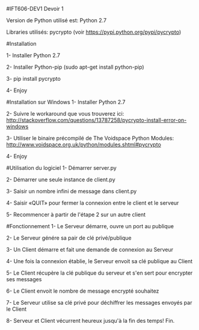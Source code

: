 #IFT606-DEV1
Devoir 1

Version de Python utilisé est: Python 2.7

Libraries utilisés:  pycrypto  (voir https://pypi.python.org/pypi/pycrypto)

#Installation

1- Installer Python 2.7

2- Installer Python-pip   (sudo apt-get install python-pip)

3- pip install pycrypto

4- Enjoy

#Installation sur Windows
1- Installer Python 2.7

2- Suivre le workaround que vous trouverez ici: http://stackoverflow.com/questions/13787258/pycrypto-install-error-on-windows

3- Utiliser le binaire précompilé de The Voidspace Python Modules: http://www.voidspace.org.uk/python/modules.shtml#pycrypto

4- Enjoy

#Utilisation du logiciel
1- Démarrer server.py

2- Démarrer une seule instance de client.py

3- Saisir un nombre infini de message dans client.py

4- Saisir «QUIT» pour fermer la connexion entre le client et le serveur

5- Recommencer à partir de l'étape 2 sur un autre client

#Fonctionnement
1- Le Serveur démarre, ouvre un port au publique

2- Le Serveur génére sa pair de clé privé/publique

3- Un Client démarre et fait une demande de connexion au Serveur

4- Une fois la connexion établie, le Serveur envoit sa clé publique au Client

5- Le Client récupère la clé publique du serveur et s'en sert pour encrypter ses messages

6- Le Client envoit le nombre de message encrypté souhaitez

7- Le Serveur utilise sa clé privé pour déchiffrer les messages envoyés par le Client

8- Serveur et Client vécurrent heureux jusqu'à la fin des temps! Fin.
